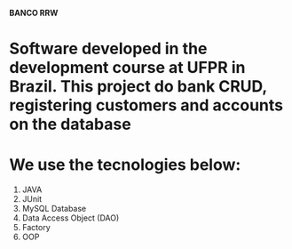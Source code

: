**BANCO RRW**

# Software developed in the development course at UFPR in Brazil. This project do bank CRUD, registering customers and accounts on the database
# We use the tecnologies below:

1. JAVA
2. JUnit
3. MySQL Database
4. Data Access Object (DAO)
5. Factory
6. OOP
